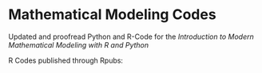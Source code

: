 # Mathematical Modeling Codes

Updated and proofread Python and R-Code for the *Introduction to Modern Mathematical Modeling with R and Python*


R Codes published through Rpubs: <br />


